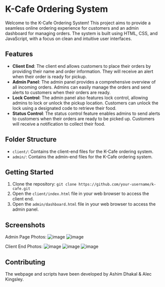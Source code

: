 # K-Cafe Ordering System

Welcome to the K-Cafe Ordering System! This project aims to provide a seamless online ordering experience for customers and an admin dashboard for managing orders. The system is built using HTML, CSS, and JavaScript, with a focus on clean and intuitive user interfaces.

## Features

- **Client End**: The client end allows customers to place their orders by providing their name and order information. They will receive an alert when their order is ready for pickup.
- **Admin Panel**: The admin panel provides a comprehensive overview of all incoming orders. Admins can easily manage the orders and send alerts to customers when their orders are ready.
- **Lock Control**: The admin panel also features lock control, allowing admins to lock or unlock the pickup location. Customers can unlock the lock using a designated code to retrieve their food.
- **Status Control**: The status control feature enables admins to send alerts to customers when their orders are ready to be picked up. Customers will receive a notification to collect their food.

## Folder Structure

- `client/`: Contains the client-end files for the K-Cafe ordering system.
- `admin/`: Contains the admin-end files for the K-Cafe ordering system.

## Getting Started

1. Clone the repository: `git clone https://github.com/your-username/k-cafe.git`
2. Open the `client/index.html` file in your web browser to access the client end.
3. Open the `admin/dashboard.html` file in your web browser to access the admin panel.

## Screenshots
Admin Page Photos:
![image](https://github.com/ashimdkl/KLockWeb/assets/127707029/10a94ada-45a9-489b-80cb-a8c09a1eca9a)
![image](https://github.com/ashimdkl/KLockWeb/assets/127707029/d504d12f-bc02-4110-b26c-06ba2485d44d)

Client End Photos:
![image](https://github.com/ashimdkl/KLockWeb/assets/127707029/2be4b143-9169-4a12-a14a-8dd0fee5258b)
![image](https://github.com/ashimdkl/KLockWeb/assets/127707029/f647bed1-3e7b-490d-a1b2-524eab29706d)
![image](https://github.com/ashimdkl/KLockWeb/assets/127707029/5d7e7b17-01d0-4b4c-bec6-91efbae29793)

## Contributing

The webpage and scripts have been developed by Ashim Dhakal & Alec Kingsley.
